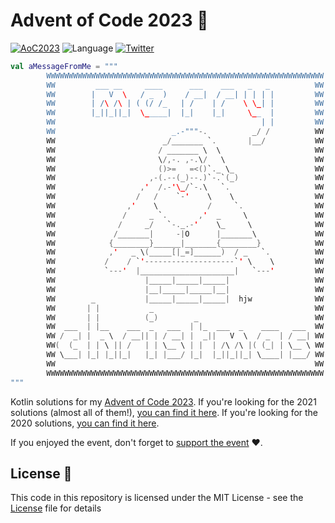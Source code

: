 # Advent of Code 2023 🎄

[![AoC2023](https://img.shields.io/badge/%20%F0%9F%8E%84adventofcode-2023-red)](https://adventofcode.com/2023) ![Language](https://img.shields.io/github/languages/top/cortinico/adventofcode-2023?color=blue&logo=kotlin)
[![Twitter](https://img.shields.io/badge/Twitter-@cortinico-blue.svg?style=flat)](http://twitter.com/cortinico)

```kotlin
val aMessageFromMe = """
        WWWWWWWWWWWWWWWWWWWWWWWWWWWWWWWWWWWWWWWWWWWWWWWWWWWWWWWWWWWWWW
        WW         ___ __     ____      ___    ___   _   _          WW
        WW        |   V  \   / _  )    / __|  / __| | | | |         WW
        WW        | /\ /\ | ( (/ /_   | /    | /    \ \_| |         WW
        WW        |_||_||_|  \_____|  |_|    |_|     \__  |         WW
        WW                                              | |         WW
        WW                          _.-"""-.          _/ /          WW
        WW                        _/_______ `.       |__/           WW
        WW                       / _______ \  \                     WW
        WW                       \/,-. ,-.\/   \                    WW
        WW                       ()>=   =<()`._ \_                  WW
        WW                     ,-(.--(_)--.)`-.`(_)                 WW
        WW                   ,'  /.-'\_/`-.\   `.                   WW
        WW                  /   /    `-'    \    \                  WW
        WW                ,'    \           /     `.                WW
        WW               /     _ `.       ,'  _     \               WW
        WW              /     _/   `-._.-'    \_     \              WW
        WW             /_______|     -|O      |_______\             WW
        WW            {________}______|_______{________}            WW
        WW            ,'   _ \(_____[|_=]______)  / _   `.          WW
        WW           /    / `'--------------------`' \    \         WW
        WW           `---'  |_____________________|   `---'         WW
        WW                    |_____|_____|_____|                   WW
        WW                    |__|_____|_____|__|                   WW
        WW        _           |_____|_____|_____|  hjw              WW
        WW       | |           _                                    WW
        WW       | |          (_)        _                          WW
        WW  ___  | |__    ___  _   ___  | |_  ___  _    ____   ___  WW
        WW /  _| |  _ \  / __|| | / __| |  _||   V  \  / _  | / __| WW
        WW(  (_  | | \ || /   | | \__ \ | |  | /\ /\ |( (_| | \__ \ WW
        WW \___| |_| |_||_|   |_| |___/ |_|  |_||_||_| \____| |___/ WW
        WW                                                          WW
        WWWWWWWWWWWWWWWWWWWWWWWWWWWWWWWWWWWWWWWWWWWWWWWWWWWWWWWWWWWWWW
"""
```

Kotlin solutions for my [Advent of Code 2023](https://adventofcode.com/2023).
If you're looking for the 2021 solutions (almost all of them!), [you can find it here](https://github.com/cortinico/adventofcode-2021).
If you're looking for the 2020 solutions, [you can find it here](https://github.com/cortinico/adventofcode-2020).

If you enjoyed the event, don't forget to [support the event](https://adventofcode.com/2023/support) ❤️.

## License 📄

This code in this repository is licensed under the MIT License - see the [License](LICENSE) file for details